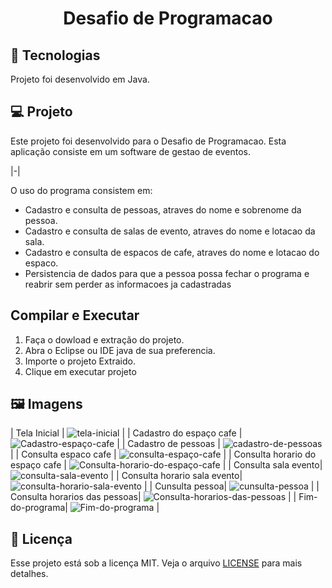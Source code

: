 ﻿<h1 align="center">
  Desafio de Programacao 
</h1>

## 🚀 Tecnologias 

Projeto foi desenvolvido em Java.

## 💻 Projeto
  Este projeto foi desenvolvido para o Desafio de Programacao. Esta aplicação consiste em um software de gestao de eventos.
  
|-|

 O uso do programa consistem em:
- Cadastro e consulta de pessoas, atraves do nome e sobrenome da pessoa.
- Cadastro e consulta de salas de evento, atraves do nome e lotacao da sala.
- Cadastro e consulta de espacos de cafe, atraves do nome e lotacao do espaco.
- Persistencia de dados para que a pessoa possa fechar o programa e reabrir sem perder as informacoes ja cadastradas

  
## Compilar e Executar

1. Faça o dowload e extração do projeto. 
2. Abra o Eclipse ou IDE java de sua preferencia.
3. Importe o projeto Extraido.
4. Clique em executar projeto


## 🖼️ Imagens

| Tela Inicial  | ![tela-inicial](https://uploaddeimagens.com.br/images/003/104/580/thumb/tela_Principal1.PNG?1614529667) |
| Cadastro do espaço cafe | ![Cadastro-espaço-cafe](https://uploaddeimagens.com.br/images/003/104/592/thumb/Cadastro_espa%C3%A7o_cafe.PNG?1614530783) |
| Cadastro de pessoas | ![cadastro-de-pessoas](https://uploaddeimagens.com.br/images/003/104/597/thumb/Cadastra_pessoa.PNG?1614530967) |
| Consulta espaco cafe | ![consulta-espaço-cafe](https://uploaddeimagens.com.br/images/003/104/596/thumb/Consulta_espa%C3%A7o_cafe.PNG?1614530911) |
| Consulta horario do espaço cafe | ![Consulta-horario-do-espaço-cafe](https://uploaddeimagens.com.br/images/003/104/600/thumb/consulta_espa%C3%A7o_cafe_horarios.PNG?1614531057) |
| Consulta sala evento| ![consulta-sala-evento](https://uploaddeimagens.com.br/images/003/104/602/thumb/Consultar_sala_de_eventos.PNG?1614531213) |
| Consulta horario sala evento| ![consulta-horario-sala-evento](https://uploaddeimagens.com.br/images/003/104/603/thumb/Consulta_sala_eventos_horarios.PNG?1614531276) |
| Cunsulta pessoa| ![cunsulta-pessoa](https://uploaddeimagens.com.br/images/003/104/605/thumb/Consulta_pessoas.PNG?1614531333) |
| Consulta horarios das pessoas| ![Consulta-horarios-das-pessoas](https://uploaddeimagens.com.br/images/003/104/606/thumb/consulta_pessoas_descri%C3%A7ao.PNG?1614531365) |
| Fim-do-programa| ![Fim-do-programa](https://uploaddeimagens.com.br/images/003/104/620/thumb/fim_do_programa.PNG?1614532359) |

## 📝 Licença

Esse projeto está sob a licença MIT. Veja o arquivo [LICENSE](LICENSE.md) para mais detalhes.

